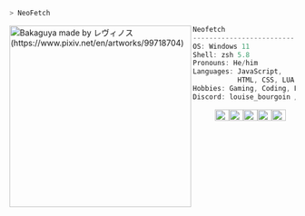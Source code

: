 ```zsh
> NeoFetch
```

<img align="left" src="https://i.pximg.net/img-original/img/2022/07/14/18/06/48/99718704_p0.png" alt="Bakaguya made by レヴィノス (https://www.pixiv.net/en/artworks/99718704)" width="320" /> 

```csharp
Neofetch
-------------------------
OS: Windows 11
Shell: zsh 5.8
Pronouns: He/him
Languages: JavaScript,
           HTML, CSS, LUA, Python.
Hobbies: Gaming, Coding, Relaxing
Discord: louise_bourgoin / Finn :D
```
<p align="left">
  &nbsp; &nbsp; &nbsp; &nbsp; &nbsp;
  <img alt="#474342" src="https://via.placeholder.com/15/474342/000000?text=+" width="25" height="20" /><img alt="#fbedf6" src="https://via.placeholder.com/15/fbedf6/000000?text=+" width="25" height="20" /><img alt="#c9594d" src="https://via.placeholder.com/15/c9594d/000000?text=+" width="25" height="20" /><img alt="#f8b9b2" src="https://via.placeholder.com/15/f8b9b2/000000?text=+" width="25" height="20" /><img alt="#ae9c9d" src="https://via.placeholder.com/15/ae9c9d/000000?text=+" width="25" height="20" />
</p>
